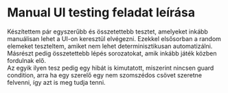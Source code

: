 # Manual UI testing feladat leírása

Készítettem pár egyszerűbb és összetettebb tesztet, amelyeket inkább manuálisan lehet a UI-on keresztül elvégezni. Ezekkel elsősorban a random elemeket teszteltem, amiket nem lehet determinisztikusan automatizálni. Másrészt pedig összetettebb lépés sorozatokat, amik inkább játék közben fordulnak elő.  
Az egyik ilyen tesz pedig egy hibát is kimutatott, miszerint nincsen guard condition, arra ha egy szerelő egy nem szomszédos csövet szeretne felvenni, így azt is meg tudja tenni. 
